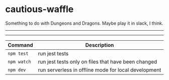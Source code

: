 # cautious-waffle
Something to do with Dungeons and Dragons. Maybe play it in slack, I think.

---
 
---
| Command | Description |
| --- | --- |
| `npm test` | run jest tests |
| `npm watch`  | run jest tests only on files that have been changed |
| `npm dev` | run serverless in offline mode for local development |
